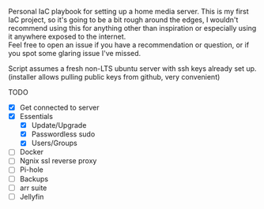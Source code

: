 Personal IaC playbook for setting up a home media server. This is my first IaC project, so it's going to be a bit rough around the edges, I wouldn't recommend using this for anything other than inspiration or especially using it anywhere exposed to the internet.  
Feel free to open an issue if you have a recommendation or question, or if you spot some glaring issue I've missed.

Script assumes a fresh non-LTS ubuntu server with ssh keys already set up. (installer allows pulling public keys from github, very convenient)  

TODO
- [x] Get connected to server
- [x] Essentials
  - [x] Update/Upgrade
  - [x] Passwordless sudo
  - [x] Users/Groups
- [ ] Docker
- [ ] Ngnix ssl reverse proxy
- [ ] Pi-hole
- [ ] Backups
- [ ] arr suite
- [ ] Jellyfin
